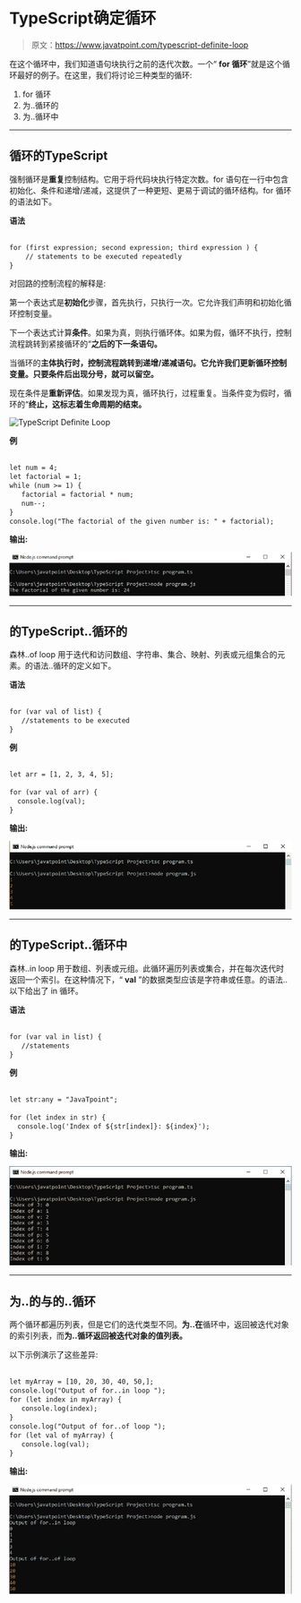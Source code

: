 # TypeScript确定循环

> 原文：<https://www.javatpoint.com/typescript-definite-loop>

在这个循环中，我们知道语句块执行之前的迭代次数。一个“ **for 循环**”就是这个循环最好的例子。在这里，我们将讨论三种类型的循环:

1.  for 循环
2.  为..循环的
3.  为..循环中

* * *

## 循环的TypeScript

强制循环是**重复**控制结构。它用于将代码块执行特定次数。for 语句在一行中包含初始化、条件和递增/递减，这提供了一种更短、更易于调试的循环结构。for 循环的语法如下。

**语法**

```

for (first expression; second expression; third expression ) {
    // statements to be executed repeatedly
}

```

对回路的控制流程的解释是:

第一个表达式是**初始化**步骤，首先执行，只执行一次。它允许我们声明和初始化循环控制变量。

下一个表达式计算**条件**。如果为真，则执行循环体。如果为假，循环不执行，控制流程跳转到紧接循环的“**之后的下一条语句。**

当循环的**主体执行时，控制流程跳转到递增/递减语句。它允许我们更新循环控制变量。只要条件后出现分号，就可以留空。**

现在条件是**重新评估**。如果发现为真，循环执行，过程重复。当条件变为假时，循环的“**终止，这标志着生命周期的结束。**

![TypeScript Definite Loop](img/090d487eda2a7f9b278a7fa312aac2b1.png)

**例**

```

let num = 4; 
let factorial = 1; 
while (num >= 1) { 
   factorial = factorial * num; 
   num--; 
} 
console.log("The factorial of the given number is: " + factorial);

```

**输出:**

![TypeScript Definite Loop](img/9868084b5ec2a8629381502f0aa81275.png)

* * *

## 的TypeScript..循环的

森林..of loop 用于迭代和访问数组、字符串、集合、映射、列表或元组集合的元素。的语法..循环的定义如下。

**语法**

```

for (var val of list) { 
   //statements to be executed
}

```

**例**

```

let arr = [1, 2, 3, 4, 5];

for (var val of arr) {
  console.log(val);
}

```

**输出:**

![TypeScript Definite Loop](img/5d2803b35a57760eabf1626c2c17c08d.png)

* * *

## 的TypeScript..循环中

森林..in loop 用于数组、列表或元组。此循环遍历列表或集合，并在每次迭代时返回一个索引。在这种情况下，“ **val** ”的数据类型应该是字符串或任意。的语法..以下给出了 in 循环。

**语法**

```

for (var val in list) { 
   //statements 
}

```

**例**

```

let str:any = "JavaTpoint";

for (let index in str) {
  console.log('Index of ${str[index]}: ${index}');
}

```

**输出:**

![TypeScript Definite Loop](img/299f9ff4d4f00ccd0d559cf2d2b79294.png)

* * *

## 为..的与的..循环

两个循环都遍历列表，但是它们的迭代类型不同。**为..在**循环中，返回被迭代对象的索引列表，而**为..循环返回被迭代对象的值列表。**

以下示例演示了这些差异:

```

let myArray = [10, 20, 30, 40, 50,];
console.log("Output of for..in loop ");
for (let index in myArray) {
   console.log(index);
}
console.log("Output of for..of loop ");
for (let val of myArray) {
   console.log(val);
}

```

**输出:**

![TypeScript Definite Loop](img/77a0e619a54b26c159c379094368e3bd.png)